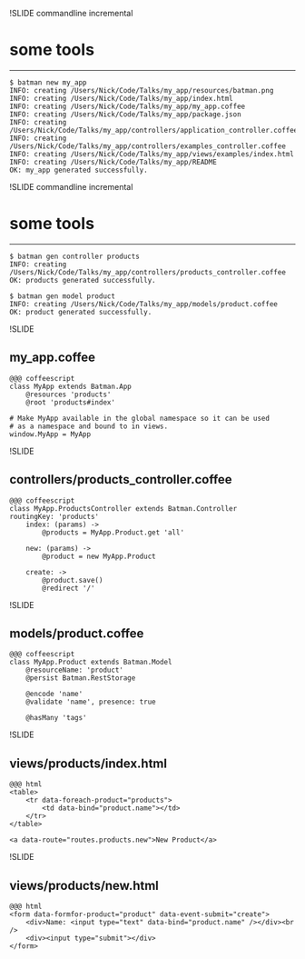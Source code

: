 !SLIDE commandline incremental
# some tools #
- - -

	$ batman new my_app
	INFO: creating /Users/Nick/Code/Talks/my_app/resources/batman.png
	INFO: creating /Users/Nick/Code/Talks/my_app/index.html
	INFO: creating /Users/Nick/Code/Talks/my_app/my_app.coffee
	INFO: creating /Users/Nick/Code/Talks/my_app/package.json
	INFO: creating /Users/Nick/Code/Talks/my_app/controllers/application_controller.coffee
	INFO: creating /Users/Nick/Code/Talks/my_app/controllers/examples_controller.coffee
	INFO: creating /Users/Nick/Code/Talks/my_app/views/examples/index.html
	INFO: creating /Users/Nick/Code/Talks/my_app/README
	OK: my_app generated successfully.

!SLIDE commandline incremental
# some tools #
- - -

	$ batman gen controller products
	INFO: creating /Users/Nick/Code/Talks/my_app/controllers/products_controller.coffee
	OK: products generated successfully.

	$ batman gen model product
	INFO: creating /Users/Nick/Code/Talks/my_app/models/product.coffee
	OK: product generated successfully.

!SLIDE
## my_app.coffee ##

	@@@ coffeescript
	class MyApp extends Batman.App
		@resources 'products'
		@root 'products#index'

	# Make MyApp available in the global namespace so it can be used
	# as a namespace and bound to in views.
	window.MyApp = MyApp

!SLIDE
## controllers/products_controller.coffee ##

	@@@ coffeescript
	class MyApp.ProductsController extends Batman.Controller
	routingKey: 'products'
		index: (params) ->
			@products = MyApp.Product.get 'all'

		new: (params) ->
			@product = new MyApp.Product

		create: ->
			@product.save()
			@redirect '/'

!SLIDE
## models/product.coffee ##

	@@@ coffeescript
	class MyApp.Product extends Batman.Model
		@resourceName: 'product'
		@persist Batman.RestStorage

		@encode 'name'
		@validate 'name', presence: true

		@hasMany 'tags'

!SLIDE
## views/products/index.html ##

	@@@ html
	<table>
		<tr data-foreach-product="products">
			<td data-bind="product.name"></td>
		</tr>
	</table>

	<a data-route="routes.products.new">New Product</a>

!SLIDE
## views/products/new.html ##

	@@@ html
	<form data-formfor-product="product" data-event-submit="create">
		<div>Name: <input type="text" data-bind="product.name" /></div><br />
		<div><input type="submit"></div>
	</form>
